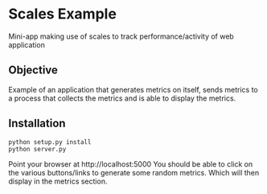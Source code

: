 Scales Example
==============

Mini-app making use of scales to track performance/activity of web application

Objective
---------

Example of an application that generates metrics on itself, sends metrics to a process that collects the metrics and is able to display the metrics.

Installation
------------

    python setup.py install
    python server.py

Point your browser at http://localhost:5000
You should be able to click on the various buttons/links to generate some random metrics. Which will then display in the metrics section.